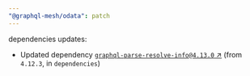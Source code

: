 ```yaml
---
"@graphql-mesh/odata": patch
---
```

dependencies updates:
  - Updated dependency [`graphql-parse-resolve-info@4.13.0` ↗︎](https://www.npmjs.com/package/graphql-parse-resolve-info/v/4.13.0) (from `4.12.3`, in `dependencies`)
